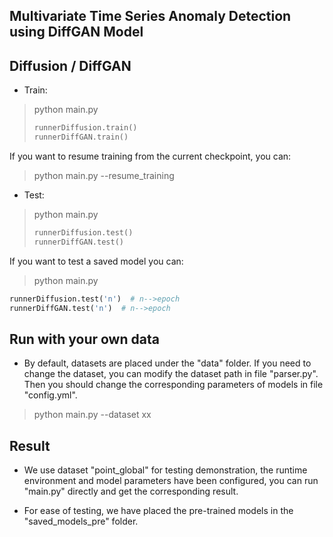 ## Multivariate Time Series Anomaly Detection using DiffGAN Model



## Diffusion / DiffGAN

- Train:

> python main.py
>
> ```python
> runnerDiffusion.train()
> runnerDiffGAN.train()
> ```

If you want to resume training from the current checkpoint, you can:

> python main.py --resume_training



- Test:

> python main.py
>
> ```python
> runnerDiffusion.test()
> runnerDiffGAN.test()
> ```

If you want to test a saved model you can:

> python main.py

```python
runnerDiffusion.test('n')  # n-->epoch
runnerDiffGAN.test('n')  # n-->epoch
```



## Run with your own data

- By default, datasets are placed under the "data" folder. If you need to change the dataset, you can modify the dataset path  in file "parser.py". Then you should change the corresponding parameters of models in file "config.yml".

> python main.py  --dataset xx



## Result

- We  use dataset "point_global" for testing demonstration, the runtime environment and model parameters have been configured, you can run "main.py" directly and get the corresponding result.

- For ease of testing, we have placed the pre-trained models in the "saved_models_pre" folder.
